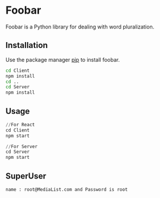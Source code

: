 # Foobar

Foobar is a Python library for dealing with word pluralization.

## Installation

Use the package manager [pip](https://pip.pypa.io/en/stable/) to install foobar.

```bash
cd Client
npm install
cd ..
cd Server
npm install
```

## Usage

```python
//For React
cd Client
npm start

//For Server
cd Server
npm start
```

## SuperUser
```bash
name : root@MediaList.com and Password is root
